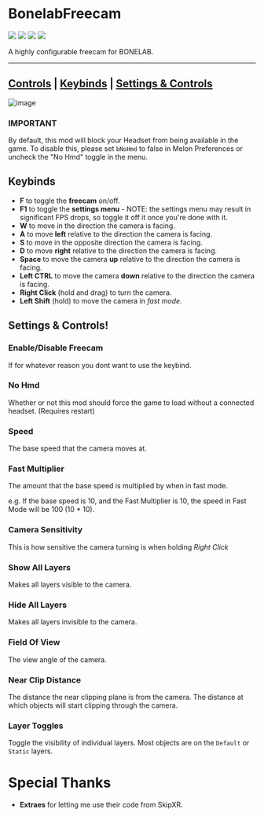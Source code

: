 # BonelabFreecam

[![](https://img.shields.io/badge/Source-BonelabFreecam-informational?style=for-the-badge&logo=GitHub)](https://github.com/MillzyDev/BonelabFreecam)
![](https://img.shields.io/github/v/release/MillzyDev/BonelabFreecam?style=for-the-badge)
[![](https://img.shields.io/github/license/MillzyDev/BonelabFreecam?style=for-the-badge)](https://github.com/MillzyDev/ArenaFix/blob/master/LICENSE)
[![](https://img.shields.io/badge/Donate-Ko--fi-FF5E5B?style=for-the-badge&logo=Ko-fi)](https://ko-fi.com/millzy)

A highly configurable freecam for BONELAB.

----
[Controls](#controls)
|
[Keybinds](#keybinds)
|
[Settings & Controls](#settings--controls)
----
![image](https://github.com/MillzyDev/BonelabFreecam/assets/64277238/c399fbc0-1628-4401-b81b-0f5ee030f3ca)

### IMPORTANT
By default, this mod will block your Headset from being available in the game.
To disable this, please set `bNoHmd` to false in Melon Preferences or uncheck the "No Hmd" toggle in the menu.

## Keybinds

* **F** to toggle the **freecam** on/off.
* **F1** to toggle the **settings menu** - NOTE: the settings menu may result in significant FPS drops, so toggle it off it once you're done with it.
* **W** to move in the direction the camera is facing.
* **A** to move **left** relative to the direction the camera is facing.
* **S** to move in the opposite direction the camera is facing.
* **D** to move **right** relative to the direction the camera is facing.
* **Space** to move the camera **up** relative to the direction the camera is facing.
* **Left CTRL** to move the camera **down** relative to the direction the camera is facing.
* **Right Click** (hold and drag) to turn the camera.
* **Left Shift** (hold) to move the camera in *fast mode*.

## Settings & Controls!

### Enable/Disable Freecam
If for whatever reason you dont want to use the keybind.

### No Hmd
Whether or not this mod should force the game to load without a connected headset. (Requires restart)

### Speed
The base speed that the camera moves at.

### Fast Multiplier
The amount that the base speed is multiplied by when in fast mode.

e.g. If the base speed is 10, and the Fast Multiplier is 10, the speed in Fast Mode will be 100 (10 * 10).

### Camera Sensitivity
This is how sensitive the camera turning is when holding *Right Click*

### Show All Layers
Makes all layers visible to the camera.

### Hide All Layers
Makes all layers invisible to the camera.

### Field Of View
The view angle of the camera.

### Near Clip Distance
The distance the near clipping plane is from the camera. The distance at which objects will start clipping through the camera.

### Layer Toggles
Toggle the visibility of individual layers. Most objects are on the `Default` or `Static` layers.

# Special Thanks
* **Extraes** for letting me use their code from SkipXR.